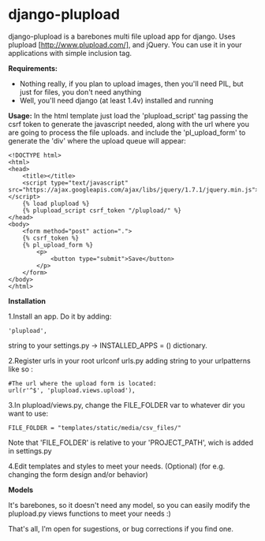 django-plupload
===============

django-plupload is a barebones multi file upload app for django. Uses plupload [http://www.plupload.com/], and jQuery.
You can use it in your applications with simple inclusion tag.

**Requirements:**
- Nothing really, if you plan to upload images, then you'll need PIL, but just for files, you don't need anything
- Well, you'll need django (at least 1.4v) installed and running

**Usage:**
In the html template just load the 'plupload_script' tag passing the csrf token to generate the javascript needed, 
along with the url where you are going to process the file uploads.
and include the 'pl_upload_form' to generate the 'div' where the upload queue will appear:

    <!DOCTYPE html>
    <html>
    <head>
        <title></title>
        <script type="text/javascript" src="https://ajax.googleapis.com/ajax/libs/jquery/1.7.1/jquery.min.js"></script>
        {% load plupload %}
        {% plupload_script csrf_token "/plupload/" %}
    </head>
    <body>
        <form method="post" action=".">
        {% csrf_token %}
        {% pl_upload_form %}
            <p>
                <button type="submit">Save</button>
            </p>
        </form>
    </body>
    </html>
    
**Installation**

1.Install an app. Do it by adding:

    'plupload', 

string to your settings.py -> INSTALLED_APPS = () dictionary.

2.Register urls in your root urlconf urls.py adding string to your urlpatterns like so :

    #The url where the upload form is located:
    url(r'^$', 'plupload.views.upload'),
    
3.In plupload/views.py, change the FILE_FOLDER var to whatever dir you want to use:    

    FILE_FOLDER = "templates/static/media/csv_files/"
    
Note that 'FILE_FOLDER' is relative to your 'PROJECT_PATH', wich is added in settings.py

4.Edit templates and styles to meet your needs. (Optional)
    (for e.g. changing the form design and/or behavior)

**Models**

It's barebones, so it doesn't need any model, so you can easily modify the plupload.py views functions to meet your needs :)

That's all, I'm open for sugestions, or bug corrections if you find one.
